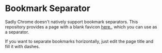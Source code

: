 # Bookmark Separator

Sadly Chrome doesn't natively support bookmark separators.
This repository provides a page with a blank favicon [here.](https://jonatanschneider.github.io/bookmark-separator/), which you can use as a separator.


If you want to separate bookmarks horizontally, just edit the page title and fill it with dashes.
